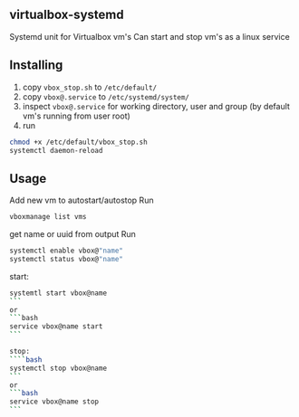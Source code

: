 ## virtualbox-systemd

Systemd unit for Virtualbox vm's
Can start and stop vm's as a linux service

## Installing

1. copy `vbox_stop.sh` to `/etc/default/`
2. copy `vbox@.service` to `/etc/systemd/system/`
3. inspect `vbox@.service` for working directory, user and group (by default vm's running from user root)
4. run 
```bash
chmod +x /etc/default/vbox_stop.sh
systemctl daemon-reload
```

## Usage

Add new vm to autostart/autostop
Run
```bash
vboxmanage list vms
```
get name or uuid from output
Run 
```bash
systemctl enable vbox@"name"
systemctl status vbox@"name"
```

start:
````bash
systemtl start vbox@name
```
or
```bash
service vbox@name start
```

stop:
````bash
systemctl stop vbox@name
```
or
```bash
service vbox@name stop
```

